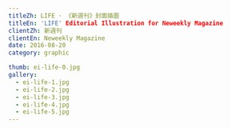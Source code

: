 ```yaml
---
titleZh: LIFE · 《新週刊》封面插圖
titleEn: 'LIFE' Editorial Illustration for Neweekly Magazine
clientZh: 新週刊
clientEn: Neweekly Magazine
date: 2016-08-20
category: graphic

thumb: ei-life-0.jpg
gallery:
  - ei-life-1.jpg
  - ei-life-2.jpg
  - ei-life-3.jpg
  - ei-life-4.jpg
  - ei-life-5.jpg
---
```

